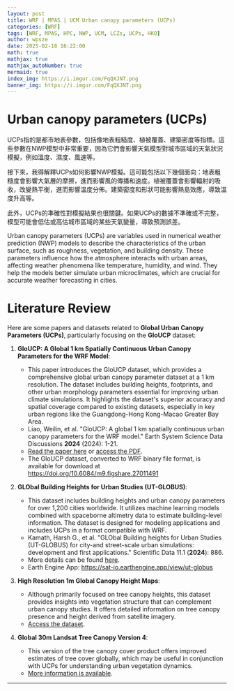 ```yaml
---
layout: post
title: WRF | MPAS | UCM Urban canopy parameters (UCPs)
categories: [WRF]
tags: [WRF, MPAS, HPC, NWP, UCM, LCZs, UCPs, HKO]
author: wpsze
date: 2025-02-18 16:22:00
math: true
mathjax: true
mathjax_autoNumber: true
mermaid: true
index_img: https://i.imgur.com/FqQXJNT.png
banner_img: https://i.imgur.com/FqQXJNT.png
---
```


# Urban canopy parameters (UCPs)

UCPs指的是都市地表參數，包括像地表粗糙度、植被覆蓋、建築密度等指標。這些參數在NWP模型中非常重要，因為它們會影響天氣模型對城市區域的天氣狀況模擬，例如溫度、濕度、風速等。

接下來，我得解釋UCPs如何影響NWP模擬。這可能包括以下幾個面向：地表粗糙度會影響大氣層的摩擦，進而影響風的傳播和速度。植被覆蓋會影響輻射的吸收，改變熱平衡，進而影響溫度分佈。建築密度和形狀可能影響熱島效應，導致溫度升高等。

此外，UCPs的準確性對模擬結果也很關鍵。如果UCPs的數據不準確或不完整，模型可能會低估或高估城市區域的某些天氣變量，導致預測誤差。

Urban canopy parameters (UCPs) are variables used in numerical weather prediction (NWP) models to describe the characteristics of the urban surface, such as roughness, vegetation, and building density. These parameters influence how the atmosphere interacts with urban areas, affecting weather phenomena like temperature, humidity, and wind. They help the models better simulate urban microclimates, which are crucial for accurate weather forecasting in cities.

# Literature Review 

Here are some papers and datasets related to **Global Urban Canopy Parameters (UCPs)**, particularly focusing on the **GloUCP** dataset:

1. **GloUCP: A Global 1 km Spatially Continuous Urban Canopy Parameters for the WRF Model**:
   - This paper introduces the GloUCP dataset, which provides a comprehensive global urban canopy parameter dataset at a 1 km resolution. The dataset includes building heights, footprints, and other urban morphology parameters essential for improving urban climate simulations. It highlights the dataset's superior accuracy and spatial coverage compared to existing datasets, especially in key urban regions like the Guangdong-Hong Kong-Macao Greater Bay Area.
   - Liao, Weilin, et al. "GloUCP: A global 1 km spatially continuous urban canopy parameters for the WRF model." Earth System Science Data Discussions **2024** (2024): 1-21.
   - [Read the paper here](https://essd.copernicus.org/preprints/essd-2024-408/) or [access the PDF](https://essd.copernicus.org/preprints/essd-2024-408/essd-2024-408.pdf).
   - The GloUCP dataset, converted to WRF binary file format, is available for download at <https://doi.org/10.6084/m9.figshare.27011491>

2. **GLObal Building Heights for Urban Studies (UT-GLOBUS)**:
   - This dataset includes building heights and urban canopy parameters for over 1,200 cities worldwide. It utilizes machine learning models combined with spaceborne altimetry data to estimate building-level information. The dataset is designed for modeling applications and includes UCPs in a format compatible with WRF.
   - Kamath, Harsh G., et al. "GLObal Building heights for Urban Studies (UT-GLOBUS) for city-and street-scale urban simulations: development and first applications." Scientific Data 11.1 (**2024**): 886.
   - More details can be found [here](https://gee-community-catalog.org/projects/utglobus/).
   - Earth Engine App: <https://sat-io.earthengine.app/view/ut-globus> 

3. **High Resolution 1m Global Canopy Height Maps**:
   - Although primarily focused on tree canopy heights, this dataset provides insights into vegetation structure that can complement urban canopy studies. It offers detailed information on tree canopy presence and height derived from satellite imagery.
   - [Access the dataset](https://gee-community-catalog.org/projects/meta_trees/).

4. **Global 30m Landsat Tree Canopy Version 4**:
   - This version of the tree canopy cover product offers improved estimates of tree cover globally, which may be useful in conjunction with UCPs for understanding urban vegetation dynamics.
   - [More information is available](https://lcluc.umd.edu/metadata/global-30m-landsat-tree-canopy-version-4).

---